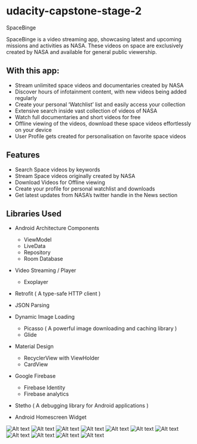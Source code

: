 # udacity-capstone-stage-2
SpaceBinge

SpaceBinge is a video streaming app, showcasing latest and upcoming missions and activities
as NASA. These videos on space are exclusively created by NASA and available for general
public viewership.

## With this app:
- Stream unlimited space videos and documentaries created by NASA
- Discover hours of infotainment content, with new videos being added regularly
- Create your personal ‘Watchlist’ list and easily access your collection
- Extensive search inside vast collection of videos of NASA
- Watch full documentaries and short videos for free
- Offline viewing of the videos, download these space videos effortlessly on your device
- User Profile gets created for personalisation on favorite space videos


## Features
- Search Space videos by keywords
- Stream Space videos originally created by NASA
- Download Videos for Offline viewing
- Create your profile for personal watchlist and downloads
- Get latest updates from NASA’s twitter handle in the News section

## Libraries Used
- Android Architecture Components 
  - ViewModel 
  - LiveData
  - Repository 
  - Room Database
  
- Video Streaming / Player
  - Exoplayer  

- Retrofit ( A type-safe HTTP client )
- JSON Parsing

- Dynamic Image Loading
  - Picasso ( A powerful image downloading and caching library )
  - Glide

- Material Design
  - RecyclerView with ViewHolder
  - CardView

- Google Firebase
  - Firebase Identity
  - Firebase analytics

- Stetho ( A debugging library for Android applications )
- Android Homescreen Widget

![Alt text](/Screenshots/s1.png?raw=true)
![Alt text](/Screenshots/s2.png?raw=true)
![Alt text](/Screenshots/s3.png?raw=true)
![Alt text](/Screenshots/s4.png?raw=true)
![Alt text](/Screenshots/s5.png?raw=true)
![Alt text](/Screenshots/s6.png?raw=true)
![Alt text](/Screenshots/s7.png?raw=true)
![Alt text](/Screenshots/s8.png?raw=true)
![Alt text](/Screenshots/s9.png?raw=true)
![Alt text](/Screenshots/s10.png?raw=true)
![Alt text](/Screenshots/s11.png?raw=true)
